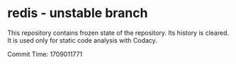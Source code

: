 # redis - unstable branch

This repository contains frozen state of the repository.
Its history is cleared. It is used only for static code
analysis with Codacy.

Commit Time: 1709011771